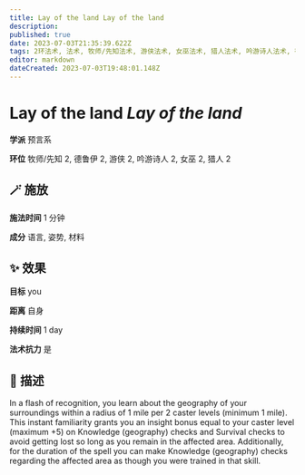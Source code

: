 ```yaml
---
title: Lay of the land Lay of the land
description: 
published: true
date: 2023-07-03T21:35:39.622Z
tags: 2环法术, 法术, 牧师/先知法术, 游侠法术, 女巫法术, 猎人法术, 吟游诗人法术, 德鲁伊法术, 预言系
editor: markdown
dateCreated: 2023-07-03T19:48:01.148Z
---
```


# **Lay of the land** *Lay of the land*

**学派** 预言系 

**环位** 牧师/先知 2, 德鲁伊 2, 游侠 2, 吟游诗人 2, 女巫 2, 猎人 2

## 🪄 施放

**施法时间** 1 分钟

**成分** 语言, 姿势, 材料

## ✨ 效果 

**目标** you 

**距离** 自身  

**持续时间** 1 day 

**法术抗力** 是

## 📖 描述

In a flash of recognition, you learn about the geography of your surroundings within a radius of 1 mile per 2 caster levels (minimum 1 mile). This instant familiarity grants you an insight bonus equal to your caster level (maximum +5) on Knowledge (geography) checks and Survival checks to avoid getting lost so long as you remain in the affected area.  Additionally, for the duration of the spell you can make Knowledge (geography) checks regarding the affected area as though you were trained in that skill.
    